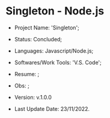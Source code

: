 # Singleton - Node.js

- Project Name: 'Singleton';
- Status: Concluded;
- Languages: Javascript/Node.js;
- Softwares/Work Tools: 'V.S. Code';
- Resume: ;
- Obs: ;
- Version: v.1.0.0

- Last Update Date: 23/11/2022.

##